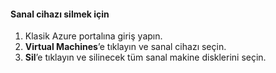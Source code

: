#### <a name="to-delete-a-virtual-device"></a>Sanal cihazı silmek için

1. Klasik Azure portalına giriş yapın.
2. **Virtual Machines**’e tıklayın ve sanal cihazı seçin.
3. **Sil**’e tıklayın ve silinecek tüm sanal makine disklerini seçin.



<!--HONumber=Jan17_HO1-->


